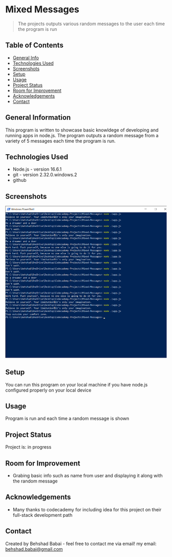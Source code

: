 # Mixed Messages
> The projects outputs various random messages to the user each time the program is run
> <!--Live demo [_here_]().  If you have the project hosted somewhere, include the link here. -->

## Table of Contents
* [General Info](#general-information)
* [Technologies Used](#technologies-used)
* [Screenshots](#screenshots)
* [Setup](#setup)
* [Usage](#usage)
* [Project Status](#project-status)
* [Room for Improvement](#room-for-improvement)
* [Acknowledgements](#acknowledgements)
* [Contact](#contact)
<!-- * [License](#license) -->


## General Information
This program is written to showcase basic knowldege of developing and running apps in node.js. The program outputs a random message from a variety of 5 messages
each time the program is run.
<!-- You don't have to answer all the questions - just the ones relevant to your project. -->


## Technologies Used
-  Node.js - version 16.6.1
- git - version 2.32.0.windows.2
- github


## Screenshots
![Example screenshot](./img/Screenshot.png)
<!-- If you have screenshots you'd like to share, include them here. -->


## Setup
You can run this program on your local machine if you have node.js configured properly on your local device


## Usage
Program is run and each time a random message is shown


## Project Status
Project is: in progress


## Room for Improvement
- Grabing basic info such as name from user and displaying it along with the random message



## Acknowledgements
- Many thanks to codecademy for including idea for this project on their full-stack development path 


## Contact
Created by Behshad Babai - feel free to contact me via email!
my email: behshad.babai@gmail.com


<!-- Optional -->
<!-- ## License -->
<!-- This project is open source and available under the [... License](). -->

<!-- You don't have to include all sections - just the one's relevant to your project -->
